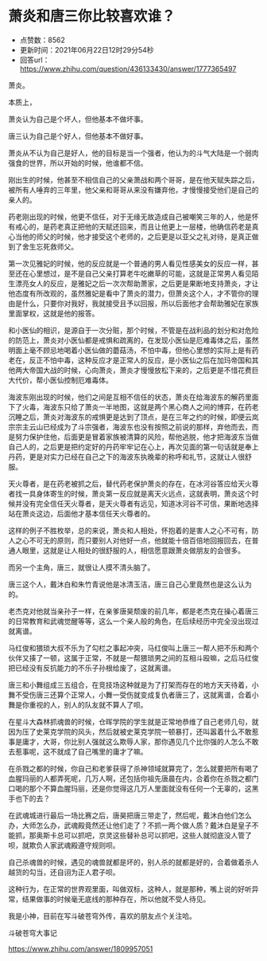 # 萧炎和唐三你比较喜欢谁？
- 点赞数：8562
- 更新时间：2021年06月22日12时29分54秒
- 回答url：https://www.zhihu.com/question/436133430/answer/1777365497
<body>
 <p data-pid="dzKmdf4Z">萧炎。</p>
 <p data-pid="QB-XWSid">本质上，</p>
 <p data-pid="FikCEVVV">萧炎认为自己是个坏人，但他基本不做坏事。</p>
 <p data-pid="lsCZjQtb">唐三认为自己是个好人，但他基本不做好事。</p>
 <p data-pid="HCS88_4K">萧炎从不认为自己是好人，他的目标是当一个强者，他认为的斗气大陆是一个弱肉强食的世界，所以开始的时候，他谁都不信。</p>
 <p data-pid="JbL2SUjz">刚出生的时候，他甚至不相信自己的父亲萧战和两个哥哥，是在他天赋失踪之后，被所有人唾弃的三年里，他父亲和哥哥从来没有嫌弃他，才慢慢接受他们是自己的亲人的。</p>
 <p data-pid="YwXFmSSx">药老刚出现的时候，他更不信任，对于无缘无故造成自己被嘲笑三年的人，他是怀有戒心的，是药老真正把他的天赋还回来，而且让他更上一层楼，他确信药老是真心当他的师父的时候，他才接受这个老师的，之后更是以亚父之礼对待，是真正做到了舍生忘死救师父。</p>
 <p data-pid="6XQ1UXgY">第一次见雅妃的时候，他的反应就是一个普通的男人看见性感美女的反应一样，甚至还在心里想过，是不是自己父亲打算老牛吃嫩草的可能，这就是正常男人看见陌生漂亮女人的反应，是雅妃之后一次次帮助萧家，之后更是果断地支持萧炎，才让他态度有所改观的，虽然雅妃是看中了萧炎的潜力，但萧炎这个人，才不管你的理由是什么，只要你对我好，我就接受且予以回报，所以后面他才会帮助雅妃在家族里面掌权，这就是他的报答。</p>
 <p data-pid="ys08mM52">和小医仙的相识，是源自于一次分赃，那个时候，不管是在战利品的划分和对危险的防范上，萧炎对小医仙都是戒惧和疏离的，在发现小医仙是厄难毒体之后，虽然明面上毫不顾忌地喝着小医仙做的蘑菇汤，不怕中毒，但他心里想的实际上是有药老在，反正不怕中毒，这种反应才是正常人的反应，是小医仙之后在加玛帝国和其他两大帝国大战的时候，心向萧炎，萧炎才慢慢放松下来的，之后更是不惜花费巨大代价，帮小医仙控制厄难毒体。</p>
 <p data-pid="qdgkUKg0">海波东刚出现的时候，他们之间是互相不信任的状态，萧炎在给海波东的解药里面下了火毒，海波东只给了萧炎一半地图，这就是两个黑心商人之间的博弈，在药老沉睡之后，萧炎对海波东的戒惧更是达到了顶点，是在三年之约的时候，即便云岚宗宗主云山已经成为了斗宗强者，海波东也没有按照之前说的那样，弃他而去，而是努力保护住他，后面更是冒着家族被清算的风险，帮他逃脱，他才把海波东当做自己人的，之后更是把约定好的丹药牢牢记在心上，再次见面的第一句话就是奉上丹药，更是对实力已经在自己之下的海波东执晚辈的称呼和礼节，这就让人很舒服。</p>
 <p data-pid="uoUYroQx">天火尊者，是在药老被抓之后，替代药老保护萧炎的存在，在冰河谷答应给天火尊者找一具身体寄生的时候，萧炎第一反应就是离天火远点，这就表明，萧炎这个时候并没有完全信任天火尊者，是天火尊者有远见，知道冰河谷不可信，果断地选择站在萧炎这边，后面他才基本信任天火尊者的。</p>
 <p data-pid="vLB71als">这样的例子不胜枚举，总的来说，萧炎和人相处，怀抱着的是害人之心不可有，防人之心不可无的原则，而只要别人对他好一点，他就能十倍百倍地回报回去，在普通人眼里，这就是让人相处的很舒服的人，相信愿意跟萧炎做朋友的会很多。</p>
 <p data-pid="_i2GxyHE">而另一个主角，唐三，就很让人摸不清头脑了。</p>
 <p data-pid="UozsbSqa">唐三这个人，戴沐白和朱竹青说他是冰清玉洁，唐三自己心里竟然也是这么认为的。</p>
 <p data-pid="mySyqbKE">老杰克对他就当亲孙子一样，在亲爹唐昊颓废的前几年，都是老杰克在操心着唐三的日常教育和武魂觉醒等等，这么一个亲人般的角色，在后续经历中完全没出现过就离谱。</p>
 <p data-pid="QNFEj10i">马红俊和猥琐大叔不乐为了勾栏之事起冲突，马红俊叫上唐三一帮人把不乐和两个伙伴又揍了一顿，这属于正常，不就是一帮猥琐男之间的互相斗殴嘛，之后马红俊把已经没有反抗能力的不乐子孙根给废了，这就离谱。</p>
 <p data-pid="T_sAhTOZ">唐三和小舞组成三五组合，在竞技场这种就是为了打架而存在的地方天天待着，小舞不受伤唐三还算个正常人，小舞一受伤就变成复仇者唐三了，这就离谱，合着小舞是你重视的人，别人的队友就不算人了呗。</p>
 <p data-pid="CD9RUdDR">在星斗大森林抓魂兽的时候，仓晖学院的学生就是正常地恭维了自己老师几句，就因为压了史莱克学院的风头，然后就被史莱克学院一顿暴打，还叫嚣着什么不敢惹事是庸才，大哥，你比别人强就这么欺辱人家，那你遇见几个比你强的人怎么不敢去惹事呢，这不就成了自己嘴里的庸才了嘛。</p>
 <p data-pid="2F4uPgzZ">在杀戮之都的时候，你自己和老爹获得了杀神领域就算完了，怎么就要把所有喝了血腥玛丽的人都弄死呢，几万人啊，还包括你祖先唐晨在内，合着你在杀戮之都门口喝的那个不算血腥玛丽，还是你觉得这几万人里面就没有任何一个无辜的，这黑手也下的去？</p>
 <p data-pid="CJ9RMn4p">在武魂城进行最后一场比赛之后，唐昊把唐三带走了，然后呢，戴沐白他们怎么办，大师怎么办，武魂殿竟然还让他们走了？不抓一两个做人质？戴沐白是皇子不能抓，那奥斯卡总可以抓吧，京灵这些替补总可以抓吧，这些人就彻底没人管了呗，就欺负人家武魂殿遵守规则呗。</p>
 <p data-pid="gxR8xWdc">自己杀魂兽的时候，遇见的魂兽就都是坏的，别人杀的就都是好的，合着做着杀人越货的勾当，还自诩为正人君子呗。</p>
 <p data-pid="5xzIBYT5">这种行为，在正常的世界观里面，叫做双标，这种人，就是那种，嘴上说的好听异常，结果做事的时候毫无底线的那种存在，所以他就不受人待见。</p>
 <p data-pid="ZyS3BTq8">我是小神，目前在写斗破苍穹外传，喜欢的朋友点个关注哈。</p>
 <p data-pid="BxaFtLlt">斗破苍穹大事记</p>
 <p data-pid="0U0ST9WX"><a href="https://www.zhihu.com/answer/1809957051" class="internal"><span class="invisible">https://www.</span><span class="visible">zhihu.com/answer/180995</span><span class="invisible">7051</span><span class="ellipsis"></span></a></p>
</body>